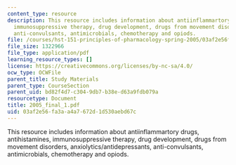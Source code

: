 ```yaml
---
content_type: resource
description: This resource includes information about antiinflammartory drugs, antihistamines,
  immunosuppressive therapy, drug development, drugs from movement disorders, anxiolytics/antidepressants,
  anti-convulsants, antimicrobials, chemotherapy and opiods.
file: /courses/hst-151-principles-of-pharmacology-spring-2005/03af2e56fa3aa4a7672d1d530aebd67c_2005_final_1.pdf
file_size: 1322966
file_type: application/pdf
learning_resource_types: []
license: https://creativecommons.org/licenses/by-nc-sa/4.0/
ocw_type: OCWFile
parent_title: Study Materials
parent_type: CourseSection
parent_uid: bd82f4d7-c304-9db7-b38e-d63a9fdb079a
resourcetype: Document
title: 2005_final_1.pdf
uid: 03af2e56-fa3a-a4a7-672d-1d530aebd67c
---
```

This resource includes information about antiinflammartory drugs, antihistamines, immunosuppressive therapy, drug development, drugs from movement disorders, anxiolytics/antidepressants, anti-convulsants, antimicrobials, chemotherapy and opiods.